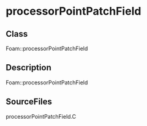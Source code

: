 # processorPointPatchField 
## Class
Foam::processorPointPatchField

## Description
Foam::processorPointPatchField

## SourceFiles
processorPointPatchField.C


